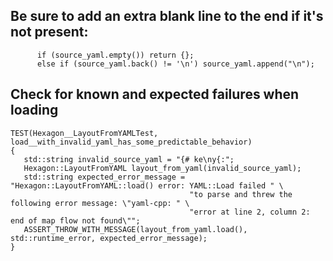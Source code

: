 ## Be sure to add an extra blank line to the end if it's not present:

```
      if (source_yaml.empty()) return {};
      else if (source_yaml.back() != '\n') source_yaml.append("\n");
```


## Check for known and expected failures when loading

```
TEST(Hexagon__LayoutFromYAMLTest, load__with_invalid_yaml_has_some_predictable_behavior)
{
   std::string invalid_source_yaml = "{# ke\ny{:";
   Hexagon::LayoutFromYAML layout_from_yaml(invalid_source_yaml);
   std::string expected_error_message = "Hexagon::LayoutFromYAML::load() error: YAML::Load failed " \
                                        "to parse and threw the following error message: \"yaml-cpp: " \
                                        "error at line 2, column 2: end of map flow not found\"";
   ASSERT_THROW_WITH_MESSAGE(layout_from_yaml.load(), std::runtime_error, expected_error_message);
}
```

